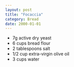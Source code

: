 ```yaml
---
layout: post
title: "Focaccia"
category: Bread
date: 2000-01-01
---
```


- 7g active dry yeast
- 6 cups bread flour
- 2 tablespoons salt
- 1/2 cup extra-virgin olive oil
- 3 cups water